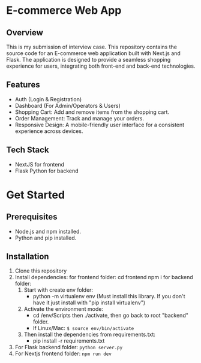 # E-commerce Web App
## Overview
This is my submission of interview case. This repository contains the source code for an E-commerce web application built with Next.js and Flask. The application is designed to provide a seamless shopping experience for users, integrating both front-end and back-end technologies.

## Features
* Auth (Login & Registration)
* Dashboard (For Admin/Operators & Users)
* Shopping Cart: Add and remove items from the shopping cart.
* Order Management: Track and manage your orders.
* Responsive Design: A mobile-friendly user interface for a consistent experience across devices.

## Tech Stack
* NextJS for frontend
* Flask Python for backend

# Get Started
## Prerequisites
* Node.js and npm installed.
* Python and pip installed.

## Installation
1. Clone this repository
2. Install dependencies:
   for frontend folder:
     cd frontend
     npm i
   for backend folder:
    1. Start with create env folder:
        - python -m virtualenv env
        (Must install this library. If you don't have it just install with "pip install virtualenv")
    2. Activate the environment mode:
        - cd /env/Scripts then ./activate, then go back to root "backend" folder.
        - If Linux/Mac:
            ```$ source env/bin/activate```
    3. Then install the dependencies from requirements.txt:
        - pip install -r requirements.txt
3. For Flask backend folder:
   ```python server.py```
4. For Nextjs frontend folder:
   ```npm run dev```
   
